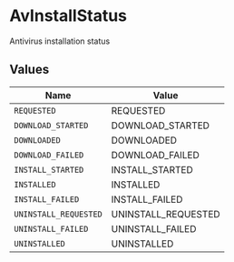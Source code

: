 # AvInstallStatus

Antivirus installation status


## Values

| Name                  | Value                 |
| --------------------- | --------------------- |
| `REQUESTED`           | REQUESTED             |
| `DOWNLOAD_STARTED`    | DOWNLOAD_STARTED      |
| `DOWNLOADED`          | DOWNLOADED            |
| `DOWNLOAD_FAILED`     | DOWNLOAD_FAILED       |
| `INSTALL_STARTED`     | INSTALL_STARTED       |
| `INSTALLED`           | INSTALLED             |
| `INSTALL_FAILED`      | INSTALL_FAILED        |
| `UNINSTALL_REQUESTED` | UNINSTALL_REQUESTED   |
| `UNINSTALL_FAILED`    | UNINSTALL_FAILED      |
| `UNINSTALLED`         | UNINSTALLED           |